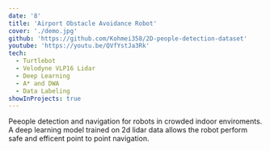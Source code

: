 ```yaml
---
date: '8'
title: 'Airport Obstacle Avoidance Robot'
cover: './demo.jpg'
github: 'https://github.com/Kohmei358/2D-people-detection-dataset'
youtube: 'https://youtu.be/QVfYstJa3Rk'
tech:
  - Turtlebot
  - Velodyne VLP16 Lidar
  - Deep Learning
  - A* and DWA
  - Data Labeling
showInProjects: true
---
```


Peeople detection and navigation for robots in crowded indoor enviroments. A deep learning model trained on 2d lidar data allows the robot perform safe and efficent point to point navigation.
